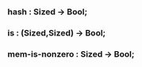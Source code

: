 
### hash : Sized<size> -> Bool;

### is : (Sized<size>,Sized<size>) -> Bool;

### mem-is-nonzero : Sized<size> -> Bool;

